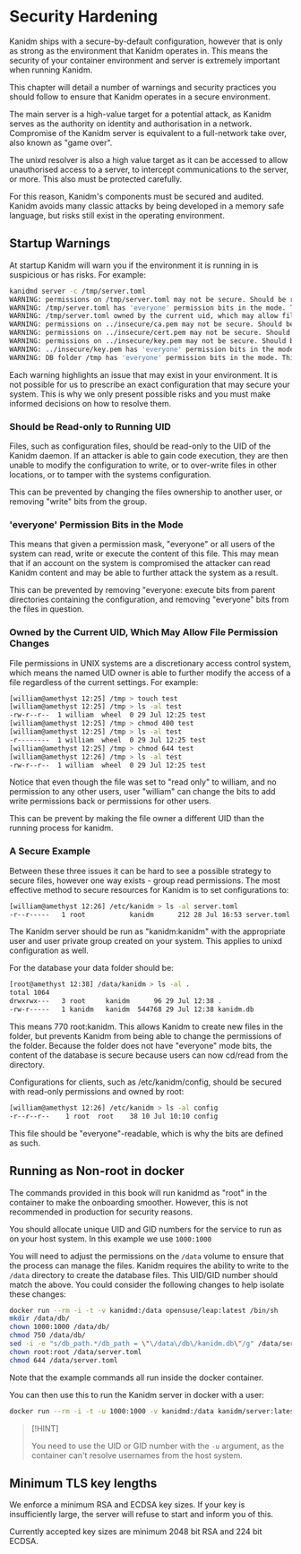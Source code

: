 # Security Hardening

Kanidm ships with a secure-by-default configuration, however that is only as strong as the environment that Kanidm
operates in. This means the security of your container environment and server is extremely important when running
Kanidm.

This chapter will detail a number of warnings and security practices you should follow to ensure that Kanidm operates in
a secure environment.

The main server is a high-value target for a potential attack, as Kanidm serves as the authority on identity and
authorisation in a network. Compromise of the Kanidm server is equivalent to a full-network take over, also known as
"game over".

The unixd resolver is also a high value target as it can be accessed to allow unauthorised access to a server, to
intercept communications to the server, or more. This also must be protected carefully.

For this reason, Kanidm's components must be secured and audited. Kanidm avoids many classic attacks by being developed
in a memory safe language, but risks still exist in the operating environment.

## Startup Warnings

At startup Kanidm will warn you if the environment it is running in is suspicious or has risks. For example:

```bash
kanidmd server -c /tmp/server.toml
WARNING: permissions on /tmp/server.toml may not be secure. Should be readonly to running uid. This could be a security risk ...
WARNING: /tmp/server.toml has 'everyone' permission bits in the mode. This could be a security risk ...
WARNING: /tmp/server.toml owned by the current uid, which may allow file permission changes. This could be a security risk ...
WARNING: permissions on ../insecure/ca.pem may not be secure. Should be readonly to running uid. This could be a security risk ...
WARNING: permissions on ../insecure/cert.pem may not be secure. Should be readonly to running uid. This could be a security risk ...
WARNING: permissions on ../insecure/key.pem may not be secure. Should be readonly to running uid. This could be a security risk ...
WARNING: ../insecure/key.pem has 'everyone' permission bits in the mode. This could be a security risk ...
WARNING: DB folder /tmp has 'everyone' permission bits in the mode. This could be a security risk ...
```

Each warning highlights an issue that may exist in your environment. It is not possible for us to prescribe an exact
configuration that may secure your system. This is why we only present possible risks and you must make informed
decisions on how to resolve them.

### Should be Read-only to Running UID

Files, such as configuration files, should be read-only to the UID of the Kanidm daemon. If an attacker is able to gain
code execution, they are then unable to modify the configuration to write, or to over-write files in other locations, or
to tamper with the systems configuration.

This can be prevented by changing the files ownership to another user, or removing "write" bits from the group.

### 'everyone' Permission Bits in the Mode

This means that given a permission mask, "everyone" or all users of the system can read, write or execute the content of
this file. This may mean that if an account on the system is compromised the attacker can read Kanidm content and may be
able to further attack the system as a result.

This can be prevented by removing "everyone: execute bits from parent directories containing the configuration, and
removing "everyone" bits from the files in question.

### Owned by the Current UID, Which May Allow File Permission Changes

File permissions in UNIX systems are a discretionary access control system, which means the named UID owner is able to
further modify the access of a file regardless of the current settings. For example:

```bash
[william@amethyst 12:25] /tmp > touch test
[william@amethyst 12:25] /tmp > ls -al test
-rw-r--r--  1 william  wheel  0 29 Jul 12:25 test
[william@amethyst 12:25] /tmp > chmod 400 test
[william@amethyst 12:25] /tmp > ls -al test
-r--------  1 william  wheel  0 29 Jul 12:25 test
[william@amethyst 12:25] /tmp > chmod 644 test
[william@amethyst 12:26] /tmp > ls -al test
-rw-r--r--  1 william  wheel  0 29 Jul 12:25 test
```

Notice that even though the file was set to "read only" to william, and no permission to any other users, user "william"
can change the bits to add write permissions back or permissions for other users.

This can be prevent by making the file owner a different UID than the running process for kanidm.

### A Secure Example

Between these three issues it can be hard to see a possible strategy to secure files, however one way exists - group
read permissions. The most effective method to secure resources for Kanidm is to set configurations to:

```bash
[william@amethyst 12:26] /etc/kanidm > ls -al server.toml
-r--r-----   1 root           kanidm      212 28 Jul 16:53 server.toml
```

The Kanidm server should be run as "kanidm:kanidm" with the appropriate user and user private group created on your
system. This applies to unixd configuration as well.

For the database your data folder should be:

```bash
[root@amethyst 12:38] /data/kanidm > ls -al .
total 1064
drwxrwx---   3 root     kanidm      96 29 Jul 12:38 .
-rw-r-----   1 kanidm   kanidm  544768 29 Jul 12:38 kanidm.db
```

This means 770 root:kanidm. This allows Kanidm to create new files in the folder, but prevents Kanidm from being able to
change the permissions of the folder. Because the folder does not have "everyone" mode bits, the content of the database
is secure because users can now cd/read from the directory.

Configurations for clients, such as /etc/kanidm/config, should be secured with read-only permissions and owned by root:

```bash
[william@amethyst 12:26] /etc/kanidm > ls -al config
-r--r--r--    1 root  root    38 10 Jul 10:10 config
```

This file should be "everyone"-readable, which is why the bits are defined as such.

## Running as Non-root in docker

The commands provided in this book will run kanidmd as "root" in the container to make the onboarding smoother. However,
this is not recommended in production for security reasons.

You should allocate unique UID and GID numbers for the service to run as on your host system. In this example we use
`1000:1000`

You will need to adjust the permissions on the `/data` volume to ensure that the process can manage the files. Kanidm
requires the ability to write to the `/data` directory to create the database files. This UID/GID number should match
the above. You could consider the following changes to help isolate these changes:

```bash
docker run --rm -i -t -v kanidmd:/data opensuse/leap:latest /bin/sh
mkdir /data/db/
chown 1000:1000 /data/db/
chmod 750 /data/db/
sed -i -e "s/db_path.*/db_path = \"\/data\/db\/kanidm.db\"/g" /data/server.toml
chown root:root /data/server.toml
chmod 644 /data/server.toml
```

Note that the example commands all run inside the docker container.

You can then use this to run the Kanidm server in docker with a user:

```bash
docker run --rm -i -t -u 1000:1000 -v kanidmd:/data kanidm/server:latest /sbin/kanidmd ...
```

> [!HINT]
>
> You need to use the UID or GID number with the `-u` argument, as the container can't resolve usernames from the host
> system.

## Minimum TLS key lengths

We enforce a minimum RSA and ECDSA key sizes. If your key is insufficiently large, the server will refuse to start and
inform you of this.

Currently accepted key sizes are minimum 2048 bit RSA and 224 bit ECDSA.
